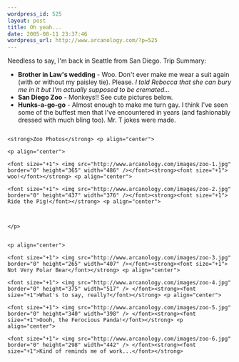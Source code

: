 ```yaml
--- 
wordpress_id: 525
layout: post
title: Oh yeah...
date: 2005-08-11 23:37:46
wordpress_url: http://www.arcanology.com/?p=525
---
```

Needless to say, I'm back in Seattle from San Diego. Trip Summary: <ul>
                                                                                                                                                                                                                                                                                                                                                                                                                                                                                                                                                                                                                                                                                                                                                            <li>
                                                                                                                                                                                                                                                                                                                                                                                                                                                                                                                                                                                                                                                                                                                                                              <strong>Brother in Law's wedding</strong> - Woo. Don't ever make me wear a suit again (with or without my paisley tie). Please. <em>I told Rebecca that she can bury me in it but I'm actually supposed to be cremated...</em>
                                                                                                                                                                                                                                                                                                                                                                                                                                                                                                                                                                                                                                                                                                                                                            </li>
                                                                                                                                                                                                                                                                                                                                                                                                                                                                                                                                                                                                                                                                                                                                                            <li>
                                                                                                                                                                                                                                                                                                                                                                                                                                                                                                                                                                                                                                                                                                                                                              <strong>San Diego Zoo</strong> - Monkeys!! See cute pictures below.
                                                                                                                                                                                                                                                                                                                                                                                                                                                                                                                                                                                                                                                                                                                                                            </li>
                                                                                                                                                                                                                                                                                                                                                                                                                                                                                                                                                                                                                                                                                                                                                            <li>
                                                                                                                                                                                                                                                                                                                                                                                                                                                                                                                                                                                                                                                                                                                                                              <strong>Hunks-a-go-go</strong> - Almost enough to make me turn gay. I think I've seen some of the buffest men that I've encountered in years (and fashionably dressed with much bling too). Mr. T jokes were made.
                                                                                                                                                                                                                                                                                                                                                                                                                                                                                                                                                                                                                                                                                                                                                            </li>
                                                                                                                                                                                                                                                                                                                                                                                                                                                                                                                                                                                                                                                                                                                                                          </ul>
                                                                                                                                                                                                                                                                                                                                                                                                                                                                                                                                                                                                                                                                                                                                                          
                                                                                                                                                                                                                                                                                                                                                                                                                                                                                                                                                                                                                                                                                                                                                          <strong>Zoo Photos</strong> <p align="center">
                                                                                                                                                                                                                                                                                                                                                                                                                                                                                                                                                                                                                                                                                                                                                            <p align="center">
                                                                                                                                                                                                                                                                                                                                                                                                                                                                                                                                                                                                                                                                                                                                                              <font size="+1"> <img src="http://www.arcanology.com/images/zoo-1.jpg" border="0" height="365" width="486" /></font><strong><font size="+1"> woo!</font></strong> <p align="center">
                                                                                                                                                                                                                                                                                                                                                                                                                                                                                                                                                                                                                                                                                                                                                                <font size="+1"> <img src="http://www.arcanology.com/images/zoo-2.jpg" border="0" height="437" width="376" /></font><strong><font size="+1"> Ride the Pig!</font></strong> <p align="center">
                                                                                                                                                                                                                                                                                                                                                                                                                                                                                                                                                                                                                                                                                                                                                                   
                                                                                                                                                                                                                                                                                                                                                                                                                                                                                                                                                                                                                                                                                                                                                                </p>
                                                                                                                                                                                                                                                                                                                                                                                                                                                                                                                                                                                                                                                                                                                                                                
                                                                                                                                                                                                                                                                                                                                                                                                                                                                                                                                                                                                                                                                                                                                                                <p align="center">
                                                                                                                                                                                                                                                                                                                                                                                                                                                                                                                                                                                                                                                                                                                                                                  <font size="+1"> <img src="http://www.arcanology.com/images/zoo-3.jpg" border="0" height="265" width="407" /></font><strong><font size="+1"> Not Very Polar Bear</font></strong> <p align="center">
                                                                                                                                                                                                                                                                                                                                                                                                                                                                                                                                                                                                                                                                                                                                                                    <font size="+1"> <img src="http://www.arcanology.com/images/zoo-4.jpg" border="0" height="375" width="517" /> </font><strong><font size="+1">What's to say, really?</font></strong> <p align="center">
                                                                                                                                                                                                                                                                                                                                                                                                                                                                                                                                                                                                                                                                                                                                                                      <font size="+1"> <img src="http://www.arcanology.com/images/zoo-5.jpg" border="0" height="340" width="398" /> </font><strong><font size="+1">Oooh, the Ferocious Panda!</font></strong> <p align="center">
                                                                                                                                                                                                                                                                                                                                                                                                                                                                                                                                                                                                                                                                                                                                                                        <font size="+1"> <img src="http://www.arcanology.com/images/zoo-6.jpg" border="0" height="298" width="442" /> </font><strong><font size="+1">Kind of reminds me of work...</font></strong>